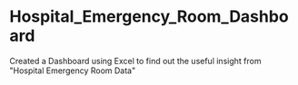 # Hospital_Emergency_Room_Dashboard
Created a Dashboard using Excel to find out the useful insight from "Hospital Emergency Room Data"
